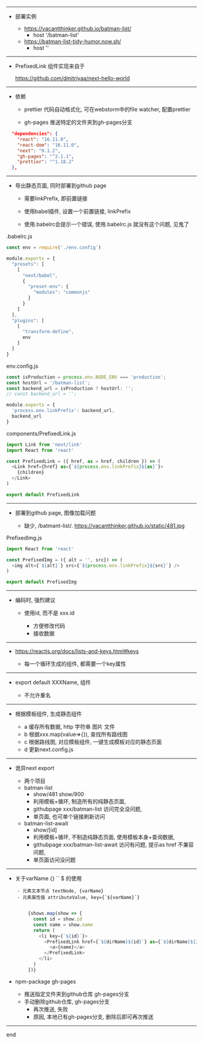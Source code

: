
---

 - 部署实例
    
    - https://vacantthinker.github.io/batman-list/
        - host '/batman-list'
    - https://batman-list-tidy-humor.now.sh/
        - host ''

---

 - PrefixedLink 组件实现来自于

    https://github.com/dmitriyaa/next-hello-world

---

 - 依赖
    
    - prettier 代码自动格式化, 可在webstorm中的file watcher, 配置prettier
    
    - gh-pages 推送特定的文件夹到gh-pages分支

```json
  "dependencies": {
    "react": "16.11.0",
    "react-dom": "16.11.0",
    "next": "9.1.2",
    "gh-pages": "^2.1.1",
    "prettier": "^1.18.2"
  },

```

---

 - 导出静态页面, 同时部署到github page
    
    - 需要linkPrefix, 即前置链接
    
    - 使用babel插件, 设置一个前置链接, linkPrefix
    
    - 使用.babelrc会提示一个错误, 使用.babelrc.js 就没有这个问题, 见鬼了

.babelrc.js
```javascript
const env = require('./env.config')

module.exports = {
  "presets": [
    [
      "next/babel",
      {
        "preset-env": {
          "modules": "commonjs"
        }
      }
    ]
  ],
  "plugins": [
    [
      "transform-define",
      env
    ]
  ]
}


```

env.config.js
```javascript
const isProduction = process.env.NODE_ENV === 'production';
const hostUrl = '/batman-list';
const backend_url = isProduction ? hostUrl: '';
// const backend_url = '';

module.exports = {
  'process.env.linkPrefix': backend_url,
  backend_url
}


```

components/PrefixedLink.js
```javascript
import Link from 'next/link'
import React from 'react'

const PrefixedLink = ({ href, as = href, children }) => (
  <Link href={href} as={`${process.env.linkPrefix}${as}`}>
    {children}
  </Link>
)

export default PrefixedLink

```

---

 - 部署到github page, 图像加载问题
    
    - 缺少, /batmant-list/. https://vacantthinker.github.io/static/481.jpg

PrefixedImg.js
```javascript
import React from 'react'

const PrefixedImg = ({ alt = '', src}) => (
  <img alt={`${alt}`} src={`${process.env.linkPrefix}${src}`} />
)

export default PrefixedImg


```

---

 - 编码时, 强烈建议
    
    - 使用id, 而不是 xxx.id
    
        - 方便修改代码
        - 接收数据

---

 - https://reactjs.org/docs/lists-and-keys.html#keys
    
    - 每一个循环生成的组件, 都需要一个key属性

---

 - export default XXXName, 组件
    
    - 不允许重名

--- 

 - 根据模板组件, 生成静态组件
    
    - a 缓存所有数据, http 字符串 图片 文件
    - b 根据xxx.map(value=>{}), 查找所有路线图
    - c 根据路线图, 对应模板组件, 一键生成模板对应的静态页面
    - d 更新next.config.js

---

 - 诡异next export
    
    - 两个项目
    - batman-list
        - show/481 show/900
        - 利用模板+循环, 制造所有的纯静态页面, 
        - githubpage xxx/batman-list 访问完全没问题, 
        - 单页面, 也可单个链接刷新访问
    - batman-list-await
        - show/[id]
        - 利用模板+循环, 不制造纯静态页面, 使用模板本身+查询数据, 
        - githubpage xxx/batman-list-await 访问有问题, 提示as href 不兼容问题,
        - 单页面访问没问题

---

 - 关于varName {} `` $ 的使用
``` 
    - 元素文本节点 textNode, {varName}
    - 元素属性值 attributeValue, key={`${varName}`}
        
```
    
```javascript
        {shows.map(show => {
          const id = show.id
          const name = show.name
          return (
            <li key={`${id}`}>
              <PrefixedLink href={`${dirName}${id}`} as={`${dirName}${id}`}>
                <a>{name}</a>
              </PrefixedLink>
            </li>
          )
        })}

```

 - npm-package gh-pages
    
    - 推送指定文件夹到github仓库 gh-pages分支
    - 手动删除github仓库, gh-pages分支
        - 再次推送, 失败
        - 原因, 本地已有gh-pages分支, 删除后即可再次推送

---
end
